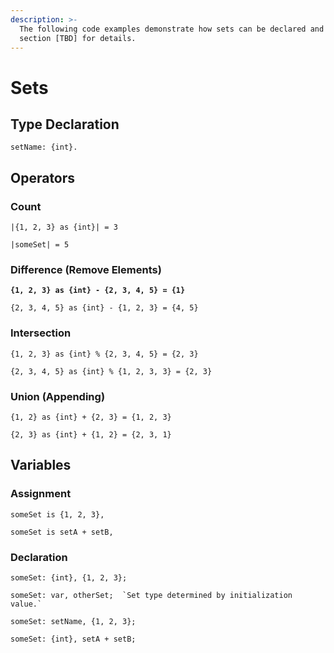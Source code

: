 ```yaml
---
description: >-
  The following code examples demonstrate how sets can be declared and used. See
  section [TBD] for details.
---
```


# Sets

## Type Declaration

```
setName: {int}.
```

## Operators

### Count

```
|{1, 2, 3} as {int}| = 3
```

```
|someSet| = 5
```

### Difference (Remove Elements)

<pre><code><strong>{1, 2, 3} as {int} - {2, 3, 4, 5} = {1}
</strong></code></pre>

```
{2, 3, 4, 5} as {int} - {1, 2, 3} = {4, 5}
```

### Intersection

```
{1, 2, 3} as {int} % {2, 3, 4, 5} = {2, 3}
```

```
{2, 3, 4, 5} as {int} % {1, 2, 3, 3} = {2, 3}
```

### Union (Appending)

```
{1, 2} as {int} + {2, 3} = {1, 2, 3}
```

```
{2, 3} as {int} + {1, 2} = {2, 3, 1}
```

## Variables

### Assignment

```
someSet is {1, 2, 3},
```

```
someSet is setA + setB,
```

### Declaration

```
someSet: {int}, {1, 2, 3};
```

```
someSet: var, otherSet;  `Set type determined by initialization value.`
```

```
someSet: setName, {1, 2, 3};
```

```
someSet: {int}, setA + setB;
```
